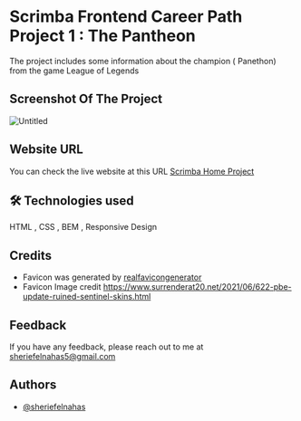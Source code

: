 # Scrimba Frontend Career Path Project 1 : The Pantheon

The project includes some information about the champion ( Panethon) from the game League of Legends

## Screenshot Of The Project

![Untitled](https://github.com/SheriefElnahas/scrimba-frontend-path/assets/47671429/5bb1ebcf-1c05-4514-9715-6e589a9c8187)

## Website URL

You can check the live website at this URL [Scrimba Home Project](https://sherief-elnahas-scrimba-the-pantheon.netlify.app/)

## 🛠 Technologies used

HTML , CSS , BEM , Responsive Design

## Credits

- Favicon was generated by [realfavicongenerator](https://realfavicongenerator.net/)
- Favicon Image credit https://www.surrenderat20.net/2021/06/622-pbe-update-ruined-sentinel-skins.html

## Feedback

If you have any feedback, please reach out to me at sheriefelnahas5@gmail.com

## Authors

- [@sheriefelnahas](https://github.com/SheriefElnahas)
